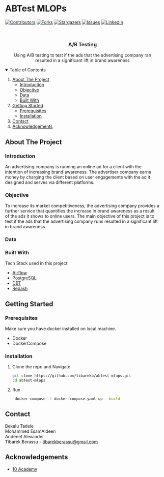 



# ABTest MLOPs

[![Contributors][contributors-shield]][contributors-url]
[![Forks][forks-shield]][forks-url]
[![Stargazers][stars-shield]][stars-url]
[![Issues][issues-shield]][issues-url]
[![LinkedIn][linkedin-shield]][linkedin-url]



<!-- PROJECT LOGO -->
<br />
<p align="center">
  <h3 align="center">A/B Testing</h3>

  <p align="center">
   Using A/B testing to test if the ads that the advertising company ran resulted in a significant lift in brand awareness
    <br />
   
  </p>
</p>



<!-- TABLE OF CONTENTS -->
<details open="open">
  <summary>Table of Contents</summary>
  <ol>
    <li>
      <a href="#about-the-project">About The Project</a>
      <ul>
        <li><a href="#Introduction">Introduction</a></li>
        <li><a href="#Objective">Objective</a></li>
        <li><a href="#Data">Data</a></li>
        <li><a href="#built-with">Built With</a></li>
      </ul>
    </li>
    <li>
      <a href="#getting-started">Getting Started</a>
      <ul>
        <li><a href="#prerequisites">Prerequisites</a></li>
        <li><a href="#installation">Installation</a></li>
      </ul>
    </li>
    <li><a href="#contact">Contact</a></li>
    <li><a href="#acknowledgements">Acknowledgements</a></li>
  </ol>
</details>



<!-- ABOUT THE PROJECT -->
## About The Project

<!-- <p align="center">
     <img src="pipeline2.png">
</p> -->

### Introduction

An advertising company is running an online ad for a client with the intention of increasing brand awareness. The advertiser company earns money by charging the client based on user engagements with the ad it designed and serves via different platforms.


### Objective

To increase its market competitiveness, the advertising company provides a further service that quantifies the increase in brand awareness as a result of the ads it shows to online users. The main objective of this project is to test if the ads that the advertising company runs resulted in a significant lift in brand awareness. 

### Data




### Built With

Tech Stack used in this project
* [Airflow](https://airflow.apache.org/)
* [PostgreSQL](https://postgresql.com)
* [DBT](https://www.getdbt.com/)
* [Redash](https://redash.io/)


<!-- GETTING STARTED -->
## Getting Started

### Prerequisites

Make sure you have docker installed on local machine.
* Docker
* DockerCompose
  
### Installation

1. Clone the repo and Navigate
   ```sh
   git clone https://github.com/tibarekb/abtest-mlops.git
   cd abtest-mlops
   ```
2. Run
   ```sh
    docker-compose -f docker-compose.yaml up --build
   ```


<!-- CONTACT -->
## Contact
 
Bekalu Tadele </br>
Mohammed EsamAldeen </br>
Andenet Alexander </br>
Tibarek Berassu - tibarekberassu@gmail.com


<!-- ACKNOWLEDGEMENTS -->
## Acknowledgements
* [10 Academy](https://www.10academy.org/)



<!-- MARKDOWN LINKS & IMAGES -->
<!-- https://www.markdownguide.org/basic-syntax/#reference-style-links -->
[contributors-shield]: https://img.shields.io/github/contributors/tibarekb/abtest-mlops.svg?style=for-the-badge
[contributors-url]: https://github.com/sel6/abtest-mlops/graphs/contributors
[forks-shield]: https://img.shields.io/github/forks/tibarekb/abtest-mlops.svg?style=for-the-badge
[forks-url]: https://github.com/tibarekb/data-warehouse/network/members
[stars-shield]: https://img.shields.io/github/stars/tibarekb/abtest-mlops.svg?style=for-the-badge
[stars-url]: https://github.com/tibarekb/abtest-mlops/stargazers
[issues-shield]: https://img.shields.io/github/issues/tibarekb/abtest-mlops.svg?style=for-the-badge
[issues-url]: https://github.com/tibarekb/abtest-mlops/issues
[license-shield]: https://img.shields.io/github/license/tibarekb/abtest-mlops.svg?style=for-the-badge
[license-url]: https://github.com/tibarekb/data-warehosue/blob/master/LICENSE.txt
[linkedin-shield]: https://img.shields.io/badge/-LinkedIn-black.svg?style=for-the-badge&logo=linkedin&colorB=555
[linkedin-url]: https://www.linkedin.com/in/tibarek-mesfin-berassu-309508222
<!-- [product-screenshot]:  -->








